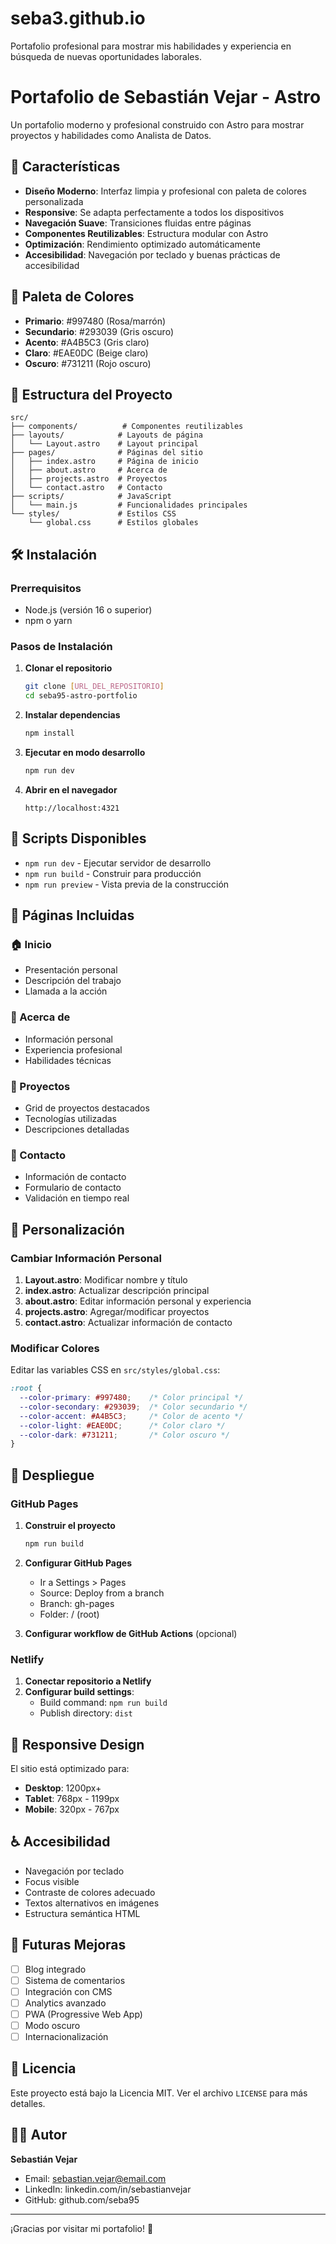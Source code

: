 # seba3.github.io
Portafolio profesional para mostrar mis habilidades y experiencia en búsqueda de nuevas oportunidades laborales.

# Portafolio de Sebastián Vejar - Astro

Un portafolio moderno y profesional construido con Astro para mostrar proyectos y habilidades como Analista de Datos.

## 🚀 Características

- **Diseño Moderno**: Interfaz limpia y profesional con paleta de colores personalizada
- **Responsive**: Se adapta perfectamente a todos los dispositivos
- **Navegación Suave**: Transiciones fluidas entre páginas
- **Componentes Reutilizables**: Estructura modular con Astro
- **Optimización**: Rendimiento optimizado automáticamente
- **Accesibilidad**: Navegación por teclado y buenas prácticas de accesibilidad

## 🎨 Paleta de Colores

- **Primario**: #997480 (Rosa/marrón)
- **Secundario**: #293039 (Gris oscuro)
- **Acento**: #A4B5C3 (Gris claro)
- **Claro**: #EAE0DC (Beige claro)
- **Oscuro**: #731211 (Rojo oscuro)

## 📁 Estructura del Proyecto

```
src/
├── components/          # Componentes reutilizables
├── layouts/            # Layouts de página
│   └── Layout.astro    # Layout principal
├── pages/              # Páginas del sitio
│   ├── index.astro     # Página de inicio
│   ├── about.astro     # Acerca de
│   ├── projects.astro  # Proyectos
│   └── contact.astro   # Contacto
├── scripts/            # JavaScript
│   └── main.js         # Funcionalidades principales
└── styles/             # Estilos CSS
    └── global.css      # Estilos globales
```

## 🛠️ Instalación

### Prerrequisitos

- Node.js (versión 16 o superior)
- npm o yarn

### Pasos de Instalación

1. **Clonar el repositorio**
   ```bash
   git clone [URL_DEL_REPOSITORIO]
   cd seba95-astro-portfolio
   ```

2. **Instalar dependencias**
   ```bash
   npm install
   ```

3. **Ejecutar en modo desarrollo**
   ```bash
   npm run dev
   ```

4. **Abrir en el navegador**
   ```
   http://localhost:4321
   ```

## 📝 Scripts Disponibles

- `npm run dev` - Ejecutar servidor de desarrollo
- `npm run build` - Construir para producción
- `npm run preview` - Vista previa de la construcción

## 🎯 Páginas Incluidas

### 🏠 Inicio
- Presentación personal
- Descripción del trabajo
- Llamada a la acción

### 👤 Acerca de
- Información personal
- Experiencia profesional
- Habilidades técnicas

### 💼 Proyectos
- Grid de proyectos destacados
- Tecnologías utilizadas
- Descripciones detalladas

### 📧 Contacto
- Información de contacto
- Formulario de contacto
- Validación en tiempo real

## 🔧 Personalización

### Cambiar Información Personal

1. **Layout.astro**: Modificar nombre y título
2. **index.astro**: Actualizar descripción principal
3. **about.astro**: Editar información personal y experiencia
4. **projects.astro**: Agregar/modificar proyectos
5. **contact.astro**: Actualizar información de contacto

### Modificar Colores

Editar las variables CSS en `src/styles/global.css`:

```css
:root {
  --color-primary: #997480;    /* Color principal */
  --color-secondary: #293039;  /* Color secundario */
  --color-accent: #A4B5C3;     /* Color de acento */
  --color-light: #EAE0DC;      /* Color claro */
  --color-dark: #731211;       /* Color oscuro */
}
```

## 🚀 Despliegue

### GitHub Pages

1. **Construir el proyecto**
   ```bash
   npm run build
   ```

2. **Configurar GitHub Pages**
   - Ir a Settings > Pages
   - Source: Deploy from a branch
   - Branch: gh-pages
   - Folder: / (root)

3. **Configurar workflow de GitHub Actions** (opcional)

### Netlify

1. **Conectar repositorio a Netlify**
2. **Configurar build settings**:
   - Build command: `npm run build`
   - Publish directory: `dist`

## 📱 Responsive Design

El sitio está optimizado para:
- **Desktop**: 1200px+
- **Tablet**: 768px - 1199px
- **Mobile**: 320px - 767px

## ♿ Accesibilidad

- Navegación por teclado
- Focus visible
- Contraste de colores adecuado
- Textos alternativos en imágenes
- Estructura semántica HTML

## 🔮 Futuras Mejoras

- [ ] Blog integrado
- [ ] Sistema de comentarios
- [ ] Integración con CMS
- [ ] Analytics avanzado
- [ ] PWA (Progressive Web App)
- [ ] Modo oscuro
- [ ] Internacionalización

## 📄 Licencia

Este proyecto está bajo la Licencia MIT. Ver el archivo `LICENSE` para más detalles.

## 👨‍💻 Autor

**Sebastián Vejar**
- Email: sebastian.vejar@email.com
- LinkedIn: linkedin.com/in/sebastianvejar
- GitHub: github.com/seba95

---

¡Gracias por visitar mi portafolio! 🚀
